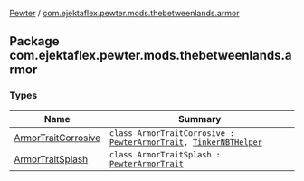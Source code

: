 [Pewter](../index.md) / [com.ejektaflex.pewter.mods.thebetweenlands.armor](./index.md)

## Package com.ejektaflex.pewter.mods.thebetweenlands.armor

### Types

| Name | Summary |
|---|---|
| [ArmorTraitCorrosive](-armor-trait-corrosive/index.md) | `class ArmorTraitCorrosive : `[`PewterArmorTrait`](../com.ejektaflex.pewter.api.core.traits/-pewter-armor-trait/index.md)`, `[`TinkerNBTHelper`](../com.ejektaflex.pewter.lib.mixins/-tinker-n-b-t-helper/index.md) |
| [ArmorTraitSplash](-armor-trait-splash/index.md) | `class ArmorTraitSplash : `[`PewterArmorTrait`](../com.ejektaflex.pewter.api.core.traits/-pewter-armor-trait/index.md) |
